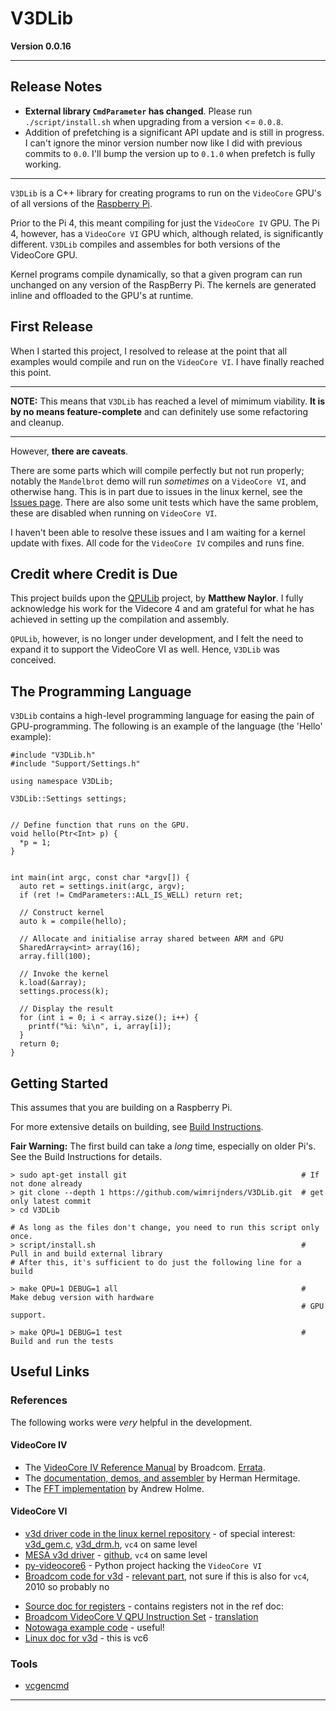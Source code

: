 # V3DLib

**Version 0.0.16**

-----
## Release Notes

* **External library `CmdParameter` has changed**.
  Please run `./script/install.sh` when upgrading from a version <= `0.0.8`.
* Addition of prefetching is a significant API update and is still in progress.
  I can't ignore the minor version number now like I did with previous commits to `0.0`.
  I'll bump the version up to `0.1.0` when prefetch is fully working.

-----

`V3DLib` is a C++ library for creating programs to run on the `VideoCore` GPU's of all versions of the [Raspberry Pi](https://www.raspberrypi.org/).

Prior to the Pi 4, this meant compiling for just the `VideoCore IV` GPU.
The Pi 4, however, has a `VideoCore VI` GPU which, although related, is significantly different.
`V3DLib` compiles and assembles for both versions of the VideoCore GPU.

Kernel programs compile dynamically, so that a given program can run unchanged on any version of the RaspBerry Pi.
The kernels are generated inline and offloaded to the GPU's at runtime.

## First Release

When I started this project, I resolved to release at the point that all examples would compile
and run on the `VideoCore VI`. I have finally reached this point.

-----

**NOTE:** This means that `V3DLib` has reached a level of mimimum viability.
**It is by no means feature-complete** and can definitely use some refactoring and cleanup.

-----

However, **there are caveats**.

There are some parts which will compile perfectly but not run properly; notably the `Mandelbrot` demo
will run *sometimes* on a `VideoCore VI`, and otherwise hang.
This is in part due to issues in the linux kernel, see the [Issues page](Doc/Issues.md).
There are also some unit tests which have the same problem, these are disabled when running on `VideoCore VI`.

I haven't been able to resolve these issues and I am waiting for a kernel update with fixes.
All code for the `VideoCore IV` compiles and runs fine.


## Credit where Credit is Due
This project builds upon the [QPULib](https://github.com/mn416/QPULib) project, by **Matthew Naylor**.
I fully acknowledge his work for the Videcore 4 and am grateful for what he has achieved in setting
up the compilation and assembly.

`QPULib`, however, is no longer under development, and I felt the need to expand it to support
the VideoCore VI as well. Hence, `V3DLib` was conceived.


## The Programming Language

`V3DLib` contains a high-level programming language for easing the pain of GPU-programming.
The following is an example of the language (the 'Hello' example):

```
#include "V3DLib.h"
#include "Support/Settings.h"

using namespace V3DLib;

V3DLib::Settings settings;


// Define function that runs on the GPU.
void hello(Ptr<Int> p) {
  *p = 1;
}


int main(int argc, const char *argv[]) {
  auto ret = settings.init(argc, argv);
  if (ret != CmdParameters::ALL_IS_WELL) return ret;

  // Construct kernel
  auto k = compile(hello);

  // Allocate and initialise array shared between ARM and GPU
  SharedArray<int> array(16);
  array.fill(100);

  // Invoke the kernel
  k.load(&array);
  settings.process(k);

  // Display the result
  for (int i = 0; i < array.size(); i++) {
    printf("%i: %i\n", i, array[i]);
  }
  return 0;
}
```

## Getting Started

This assumes that you are building on a Raspberry Pi.

For more extensive details on building, see [Build Instructions](Doc/BuildInstructions.md).

**Fair Warning:** The first build can take a *long* time, especially on older Pi's.
See the Build Instructions for details.

    > sudo apt-get install git                                       # If not done already
    > git clone --depth 1 https://github.com/wimrijnders/V3DLib.git  # get only latest commit
    > cd V3DLib
    
    # As long as the files don't change, you need to run this script only once.
    > script/install.sh                                              # Pull in and build external library
    # After this, it's sufficient to do just the following line for a build
    
    > make QPU=1 DEBUG=1 all                                         # Make debug version with hardware
                                                                     # GPU support.
    
    > make QPU=1 DEBUG=1 test                                        # Build and run the tests


## Useful Links
### References

The following works were *very* helpful in the development.

#### VideoCore IV 
* The [VideoCore IV Reference Manual] by Broadcom. [Errata].
* The [documentation, demos, and assembler](https://github.com/hermanhermitage/videocoreiv-qpu)
  by Herman Hermitage.
* The [FFT implementation](http://www.aholme.co.uk/GPU_FFT/Main.htm)
  by Andrew Holme.

#### VideoCore VI 
* [v3d driver code in the linux kernel repository] - of special interest: [v3d_gem.c],
  [v3d_drm.h], `vc4` on same level
* [MESA v3d driver] - [github], `vc4` on same level
* [py-videocore6](https://github.com/Idein/py-videocore6) - Python project hacking the `VideoCore VI`
* [Broadcom code for v3d] - [relevant part], not sure if this is also for `vc4`, 2010 so probably no
- [Source doc for registers] - contains registers not in the ref doc:
- [Broadcom VideoCore V QPU Instruction Set] - [translation]
- [Notowaga example code] - useful!
- [Linux doc for v3d] - this is vc6



### Tools

* [vcgencmd](https://www.raspberrypi.org/documentation/raspbian/applications/vcgencmd.md)

--------------------------

[VideoCore IV Reference Manual]: https://docs.broadcom.com/docs-and-downloads/docs/support/videocore/VideoCoreIV-AG100-R.pdf
[Errata]: https://www.elinux.org/VideoCore_IV_3D_Architecture_Reference_Guide_errata
[v3d driver code in the linux kernel repository]: https://git.kernel.org/pub/scm/linux/kernel/git/stable/linux.git/tree/drivers/gpu/drm/v3d
[v3d_gem.c]: https://git.kernel.org/pub/scm/linux/kernel/git/stable/linux.git/tree/drivers/gpu/drm/v3d/v3d_gem.c
[v3d_drm.h]: https://git.kernel.org/pub/scm/linux/kernel/git/stable/linux.git/tree/include/uapi/drm/v3d_drm.h
[MESA v3d driver]: https://gitlab.freedesktop.org/mesa/mesa/-/tree/master/src/gallium/drivers/v3d
[github]: https://github.com/intel/external-mesa/tree/master/src/gallium/drivers/v3d
[Broadcom code for v3d]: https://android.googlesource.com/kernel/bcm/+/android-bcm-tetra-3.10-kitkat-wear/drivers/char/broadcom/mm/v3d/
[relevant part]: https://android.googlesource.com/kernel/bcm/+/android-bcm-tetra-3.10-kitkat-wear/drivers/char/broadcom/mm/v3d/v3d_user.c#179
[Source doc for registers]: https://vc4-notes.tumblr.com/post/125039428234/v3d-registers-not-on-videocore-iv-3d-architecture]
[Broadcom VideoCore V QPU Instruction Set]: http://imrc.noip.me/blog/vc4/VC5_instruction_set/
[translation]: https://translate.google.com/translate?hl=en&sl=auto&tl=en&u=http%3A%2F%2Fimrc.noip.me%2Fblog%2Fvc4%2FVC5_instruction_set%2F
[Notowaga example code]: https://gist.github.com/notogawa/36d0cc9168ae3236902729f26064281d
[Linux doc for v3d]: https://dri.freedesktop.org/docs/drm/gpu/v3d.html
